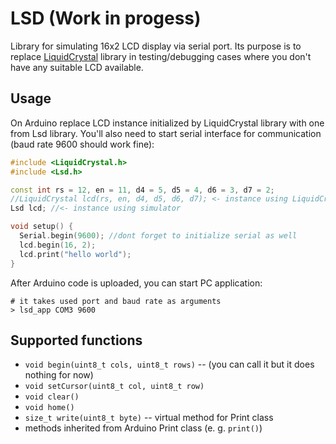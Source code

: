 # LSD (Work in progess)

Library for simulating 16x2 LCD display via serial port. Its purpose is to replace [LiquidCrystal](https://www.arduino.cc/en/Reference/LiquidCrystal) library in testing/debugging cases where you don't have any suitable LCD available.

## Usage

On Arduino replace LCD instance initialized by LiquidCrystal library with one from Lsd library. You'll also need to start serial interface for communication (baud rate 9600 should work fine):

```c++
#include <LiquidCrystal.h>
#include <Lsd.h>

const int rs = 12, en = 11, d4 = 5, d5 = 4, d6 = 3, d7 = 2;
//LiquidCrystal lcd(rs, en, d4, d5, d6, d7); <- instance using LiquidCrystal;
Lsd lcd; //<- instance using simulator

void setup() { 
  Serial.begin(9600); //dont forget to initialize serial as well 
  lcd.begin(16, 2);
  lcd.print("hello world");
}
```

After Arduino code is uploaded, you can start PC application:

```
# it takes used port and baud rate as arguments
> lsd_app COM3 9600
```

## Supported functions

* `void begin(uint8_t cols, uint8_t rows)` -- (you can call it but it does nothing for now)
* `void setCursor(uint8_t col, uint8_t row)`
* `void clear()`
* `void home()`
* `size_t write(uint8_t byte)` -- virtual method for Print class
* methods inherited from Arduino Print class (e. g. `print()`)